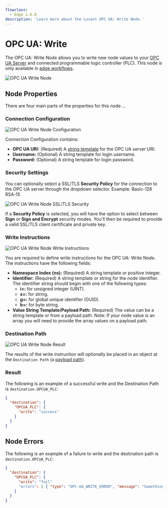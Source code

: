 ```yaml
---
flowclass:
  - Edge 1.6.0
description: 'Learn more about the Losant OPC UA: Write Node.'
---
```


# OPC UA: Write

The OPC UA: Write Node allows you to write new node values to your [OPC UA Server](https://en.wikipedia.org/wiki/OPC_Unified_Architecture) and connected programmable logic controller (PLC). This node is only available in [edge workflows](/workflows/edge-workflows/).

![OPC UA Write Node](/images/workflows/data/opcua-write-node.png "OPC UA Write Node")

## Node Properties

There are four main parts of the properties for this node ...

### Connection Configuration

![OPC UA Write Node Configuration](/images/workflows/data/opcua-write-node-connection.png "OPC UA Write Node Configuration")

Connection Configuration contains:

* **OPC UA URI:** (Required) A [string template](/workflows/accessing-payload-data/#string-templates) for the OPC UA server URI.
* **Username:** (Optional) A string template for login username.
* **Password:** (Optional) A string template for login password.

### Security Settings

You can optionally select a SSL/TLS **Security Policy** for the connection to the OPC UA server through the dropdown selector. Example: Basic-128 RSA-15

![OPC UA Write Node SSL/TLS Security](/images/workflows/data/opcua-write-node-ssl.png "OPC UA Write Node SSL/TLS Security")

If a **Security Policy** is selected, you will have the option to select between **Sign** or **Sign and Encrypt** security modes. You'll then be required to provide a valid SSL/TLS client certificate and private key.

### Write Instructions

![OPC UA Write Node Write Instructions](/images/workflows/data/opcua-write-node-instructions.png "OPC UA Write Node Instructions")

You are required to define write instructions for the OPC UA: Write Node. The instructions have the following fields:

* **Namespace Index (ns):** (Required) A string template or positive integer.
* **Identifier:** (Required) A string template or string for the node identifier. The identifier string should begin with one of the following types:
    * **i=:** for unsigned integer (UINT).
    * **s=:** for string.
    * **g=:** for global unique identifier (GUID).
    * **b=:** for byte string.
* **Value String Template/Payload Path:** (Required) The value can be a string template or from a payload path. Note: If your node value is an array you will need to provide the array values on a payload path.

### Destination Path

![OPC UA Write Node Result](/images/workflows/data/opcua-write-node-path.png "OPC UA Write Node Result")

The results of the write instruction will optionally be placed in an object at the `Destination Path` (a [payload path](/workflows/accessing-payload-data/#payload-paths)).

### Result

The following is an example of a successful write and the Destination Path is `destination.OPCUA_PLC`:

```json
{
  "destination": {
    "OPCUA_PLC": {
      "write": "success"
    }
  }
}
```

## Node Errors

The following is an example of a failure to write and the destination path is `destination.OPCUA_PLC`:

```json
{
  "destination": {
    "OPCUA_PLC": {
      "write": "fail"
      "errors": [ { "type": "OPC-UA_WRITE_ERROR", "message": "Something useful to help you fix the issue." } ]
    }
  }
}
```

